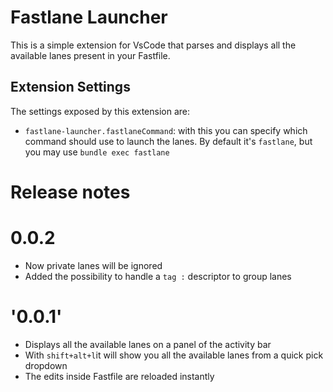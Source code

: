 # Fastlane Launcher

This is a simple extension for VsCode that parses and displays all the available lanes present in your Fastfile.

## Extension Settings

The settings exposed by this extension are:

- `fastlane-launcher.fastlaneCommand`: with this you can specify which command should use to launch the lanes. By default it's `fastlane`, but you may use `bundle exec fastlane`

# Release notes

# 0.0.2
- Now private lanes will be ignored
- Added the possibility to handle a `tag :` descriptor to group lanes
# '0.0.1'
- Displays all the available lanes on a panel of the activity bar
- With `shift+alt+l`it will show you all the available lanes from a quick pick dropdown
- The edits inside Fastfile are reloaded instantly
